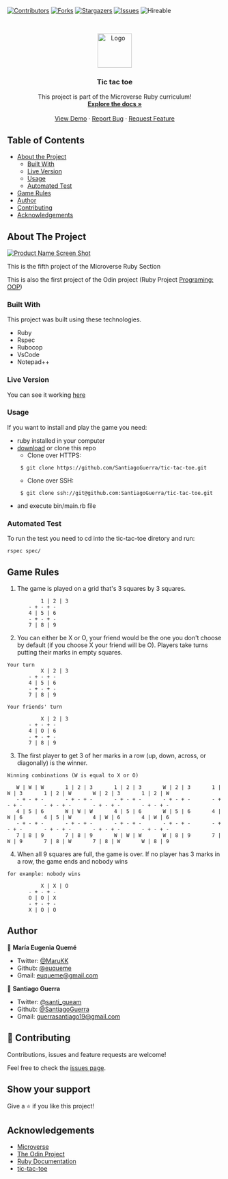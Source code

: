 <!--
*** Thanks for checking out this README Template. If you have a suggestion that would
*** make this better, please fork the repo and create a pull request or simply open
*** an issue with the tag "enhancement".
*** Thanks again! Now go create something AMAZING! :D
-->

<!-- PROJECT SHIELDS -->
<!--
*** I'm using markdown "reference style" links for readability.
*** Reference links are enclosed in brackets [ ] instead of parentheses ( ).
*** See the bottom of this document for the declaration of the reference variables
*** for contributors-url, forks-url, etc. This is an optional, concise syntax you may use.
*** https://www.markdownguide.org/basic-syntax/#reference-style-links
-->
[![Contributors][contributors-shield]][contributors-url]
[![Forks][forks-shield]][forks-url]
[![Stargazers][stars-shield]][stars-url]
[![Issues][issues-shield]][issues-url]
![Hireable](https://cdn.rawgit.com/hiendv/hireable/master/styles/default/yes.svg)

<!-- PROJECT LOGO -->
<br />
<p align="center">
  <a href="https://github.com/SantiagoGuerra/tic-tac-toe">
    <img src="img/mLogo.png" alt="Logo" width="80" height="80">
  </a>

  <h3 align="center">Tic tac toe</h3>

  <p align="center">
    This project is part of the Microverse Ruby curriculum!
    <br />
    <a href="https://github.com/SantiagoGuerra/tic-tac-toe"><strong>Explore the docs »</strong></a>
    <br />
    <br />
    <a href="https://repl.it/@MariaEugeniaEu2/tic-tac-toe">View Demo</a>
    ·
    <a href="https://github.com/SantiagoGuerra/tic-tac-toe/issues">Report Bug</a>
    ·
    <a href="https://github.com/SantiagoGuerra/tic-tac-toe/issues">Request Feature</a>
  </p>
</p>

<!-- TABLE OF CONTENTS -->
## Table of Contents

* [About the Project](#about-the-project)
  * [Built With](#built-with)
  * [Live Version](#live-version)
  * [Usage](#usage)
  * [Automated Test](#automated-test)
* [Game Rules](#game_rules)
* [Author](#author)
* [Contributing](#contributing)
* [Acknowledgements](#acknowledgements)

<!-- ABOUT THE PROJECT -->
## About The Project

[![Product Name Screen Shot][product-screenshot]](https://tic-tac-toe.mariaeugeniaeu2.repl.run/)

This is the fifth project of the Microverse Ruby Section

This is also the first project of the Odin project (Ruby Project [Programing: OOP](https://www.theodinproject.com/courses/ruby-programming/lessons/oop))

### Built With
This project was built using these technologies.
* Ruby
* Rspec
* Rubocop
* VsCode
* Notepad++

<!-- LIVE VERSION -->
### Live Version

You can see it working [here](https://tic-tac-toe.mariaeugeniaeu2.repl.run/)

### Usage

If you want to install and play the game you need: 
* ruby installed in your computer
* [download](https://github.com/SantiagoGuerra/tic-tac-toe/archive/master.zip) or clone this repo
  - Clone over HTTPS:
  ```
   $ git clone https://github.com/SantiagoGuerra/tic-tac-toe.git
  ```
  - Clone over SSH:
  ```
   $ git clone ssh://git@github.com:SantiagoGuerra/tic-tac-toe.git
  ```
* and execute bin/main.rb file 

<!-- AUTOMATED TEST -->
### Automated Test

To run the test you need to cd into the tic-tac-toe diretory and run:

```rspec spec/```

## Game Rules

1. The game is played on a grid that's 3 squares by 3 squares.
```
           1 | 2 | 3
	   - + - + -
	   4 | 5 | 6
	   - + - + -
	   7 | 8 | 9

```

2. You can either be X or O, your friend would be the one you don't choose by default (if you choose X your friend will be O). Players take turns putting their marks in empty squares.

```
Your turn
           X | 2 | 3
	   - + - + -
	   4 | 5 | 6
	   - + - + -
	   7 | 8 | 9

Your friends' turn

           X | 2 | 3
	   - + - + -
	   4 | O | 6
	   - + - + -
	   7 | 8 | 9

```

3. The first player to get 3 of her marks in a row (up, down, across, or diagonally) is the winner.

```
Winning combinations (W is equal to X or O)

   W | W | W       1 | 2 | 3	   1 | 2 | 3       W | 2 | 3       1 | W | 3	   1 | 2 | W       W | 2 | 3	   1 | 2 | W
   - + - + -	   - + - + -	   - + - + -	   - + - + -	   - + - + -	   - + - + -	   - + - + -	   - + - + -
   4 | 5 | 6	   W | W | W	   4 | 5 | 6	   W | 5 | 6	   4 | W | 6	   4 | 5 | W	   4 | W | 6	   4 | W | 6
   - + - + -	   - + - + -	   - + - + -	   - + - + -	   - + - + -	   - + - + -	   - + - + -	   - + - + -
   7 | 8 | 9	   7 | 8 | 9	   W | W | W	   W | 8 | 9	   7 | W | 9	   7 | 8 | W	   7 | 8 | W	   W | 8 | 9

```

4. When all 9 squares are full, the game is over. If no player has 3 marks in a row, the game ends and nobody wins

```
for example: nobody wins

           X | X | O
	   - + - + -
	   O | O | X
	   - + - + -
	   X | O | O

```
<!-- CONTACT -->
## Author
👤 **María Eugenia Quemé** 

- Twitter: [@MaruKK](https://twitter.com/MaruKK) 
- Github: [@euqueme](https://github.com/euqueme) 
- Gmail: euqueme@gmail.com

👤 **Santiago Guerra** 
- Twitter: [@santi_gueam](https://twitter.com/santi_gueam) 
- Github: [@SantiagoGuerra](https://github.com/SantiagoGuerra) 
- Gmail: guerrasantiago19@gmail.com

## 🤝 Contributing

Contributions, issues and feature requests are welcome!

Feel free to check the [issues page](https://github.com/euqueme/tic-tac-toe/issues).

## Show your support

Give a ⭐️ if you like this project!

<!-- ACKNOWLEDGEMENTS -->
## Acknowledgements
* [Microverse](https://www.microverse.org/)
* [The Odin Project](https://www.theodinproject.com/)
* [Ruby Documentation](https://www.ruby-lang.org/en/documentation/)
* [tic-tac-toe](https://www.exploratorium.edu/brain_explorer/tictactoe.html)

<!-- MARKDOWN LINKS & IMAGES -->
<!-- https://www.markdownguide.org/basic-syntax/#reference-style-links -->
[contributors-shield]: https://img.shields.io/github/contributors/SantiagoGuerra/tic-tac-toe.svg?style=flat-square
[contributors-url]: https://github.com/SantiagoGuerra/tic-tac-toe/graphs/contributors
[forks-shield]: https://img.shields.io/github/forks/SantiagoGuerra/tic-tac-toe.svg?style=flat-square
[forks-url]: https://github.com/SantiagoGuerra/tic-tac-toe/network/members
[stars-shield]: https://img.shields.io/github/stars/SantiagoGuerra/tic-tac-toe.svg?style=flat-square
[stars-url]: https://github.com/SantiagoGuerra/tic-tac-toe/stargazers
[issues-shield]: https://img.shields.io/github/issues/SantiagoGuerra/tic-tac-toe.svg?style=flat-square
[issues-url]: https://github.com/SantiagoGuerra/tic-tac-toe/issues
[product-screenshot]: img/screenshot.PNG
